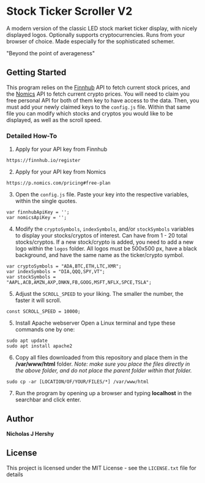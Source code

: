 # Stock Ticker Scroller V2

A modern version of the classic LED stock market ticker display, with nicely displayed logos. Optionally supports cryptocurrencies. Runs from your browser of choice. Made especially for the sophisticated schemer. 

"Beyond the point of averageness"

## Getting Started

This program relies on the [Finnhub](https://finnhub.io/) API to fetch current stock prices, and the [Nomics](https://nomics.com/) API to fetch current crypto prices. You will need to claim you free personal API for both of them key to have access to the data. Then, you must add your newly claimed keys to the `config.js` file. Within that same file you can modify which stocks and cryptos you would like to be displayed, as well as the scroll speed.

### Detailed How-To

1. Apply for your API key from Finnhub

```
https://finnhub.io/register
```

2. Apply for your API key from Nomics

```
https://p.nomics.com/pricing#free-plan
```

3. Open the `config.js` file. Paste your key into the respective variables, within the single quotes.

```
var finnhubApiKey = '';
var nomicsApiKey = '';
```

4. Modify the `cryptoSymbols`, `indexSymbols`, and/or `stockSymbols` variables to display your stocks/cryptos of interest. Can have from 1 - 20 total stocks/cryptos. If a new stock/crypto is added, you need to add a new logo within the `logos` folder. All logos must be 500x500 px, have a black background, and have the same name as the ticker/crypto symbol.

```
var cryptoSymbols = "ADA,BTC,ETH,LTC,XMR";
var indexSymbols = "DIA,QQQ,SPY,VT";
var stockSymbols = "AAPL,ACB,AMZN,AXP,DNKN,FB,GOOG,MSFT,NFLX,SPCE,TSLA";
```

5. Adjust the `SCROLL_SPEED` to your liking. The smaller the number, the faster it will scroll. 

```
const SCROLL_SPEED = 10000;
```

5. Install Apache webserver
Open a Linux terminal and type these commands one by one:

```
sudo apt update
sudo apt install apache2
```

6. Copy all files downloaded from this repository and place them in the **/var/www/html** folder.
*Note: make sure you place the files directly in the above folder, and do not place the parent folder within that folder.*

```
sudo cp -ar [LOCATION/OF/YOUR/FILES/*] /var/www/html
```

7. Run the program by opening up a browser and typing **localhost** in the searchbar and click enter.

## Author

 **Nicholas J Hershy**

## License

This project is licensed under the MIT License - see the `LICENSE.txt` file for details
